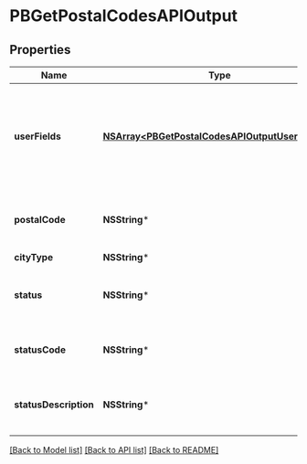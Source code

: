 # PBGetPostalCodesAPIOutput

## Properties
Name | Type | Description | Notes
------------ | ------------- | ------------- | -------------
**userFields** | [**NSArray&lt;PBGetPostalCodesAPIOutputUserFields&gt;***](PBGetPostalCodesAPIOutputUserFields.md) | These fields are returned, unmodified, in the user_fields section of the response. | [optional] 
**postalCode** | **NSString*** | The validated ZIP Code or postal code. | [optional] 
**cityType** | **NSString*** | City.Type | [optional] 
**status** | **NSString*** | Reports the success or failure of the match attempt. | [optional] 
**statusCode** | **NSString*** | Reason for failure, if there is one. | [optional] 
**statusDescription** | **NSString*** | Description of the problem, if there is one. | [optional] 

[[Back to Model list]](../README.md#documentation-for-models) [[Back to API list]](../README.md#documentation-for-api-endpoints) [[Back to README]](../README.md)


